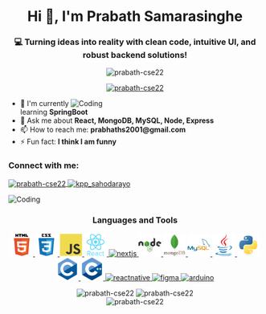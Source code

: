 <h1 align="center">Hi 👋, I'm Prabath Samarasinghe</h1>
<h3 align="center">💻 Turning ideas into reality with clean code, intuitive UI, and robust backend solutions!</h3>

<p align="center">
  <img src="https://komarev.com/ghpvc/?username=prabath-cse22&label=Profile%20views&color=0e75b6&style=flat" alt="prabath-cse22" />
</p>

<p align="center">
  <a href="https://github.com/ryo-ma/github-profile-trophy">
    <img src="https://github-profile-trophy.vercel.app/?username=prabathsamarasinghe&row=1&column=6&margin-w=15&margin-h=15" alt="prabath-cse22" />
  </a>
</p>
<div>
<img align="right" alt="Coding" width="380" src="https://user-images.githubusercontent.com/74038190/221352989-518609ab-b4d1-459e-929f-a08cd2bd9b3c.gif"/>
  <div>
    <ul>
      <li>🌱 I'm currently learning <strong>SpringBoot</strong></li>
      <li>💬 Ask me about <strong>React, MongoDB, MySQL, Node, Express</strong></li>
      <li>📫 How to reach me: <strong>prabhaths2001@gmail.com</strong></li>
      <li>⚡ Fun fact: <strong>I think I am funny</strong></li>
    </ul>
  
   <h3>Connect with me:</h3>
    <p>
      <a href="https://linkedin.com/in/prabaths-cse22" target="blank">
        <img align="center" src="https://raw.githubusercontent.com/rahuldkjain/github-profile-readme-generator/master/src/images/icons/Social/linked-in-alt.svg" alt="prabath-cse22" height="30" width="40" />
      </a>
      <a href="https://www.hackerrank.com/kpp_sahodarayo" target="blank">
        <img align="center" src="https://raw.githubusercontent.com/rahuldkjain/github-profile-readme-generator/master/src/images/icons/Social/hackerrank.svg" alt="kpp_sahodarayo" height="30" width="40" />
      </a>
    </p>
    
  </div>
  <img align="left" alt="Coding" width="380" src="https://user-images.githubusercontent.com/74038190/212284136-03988914-d899-44b4-b1d9-4eeccf656e44.gif"/>
  
</div>

<br clear="both">

<h3 align="center">Languages and Tools</h3>
<p align="center">
  <!-- Front-end -->
  <a href="https://www.w3.org/html/" target="_blank" rel="noreferrer">
    <img src="https://raw.githubusercontent.com/devicons/devicon/master/icons/html5/html5-original-wordmark.svg" alt="html5" width="45" height="45"/>
  </a>
  <a href="https://www.w3schools.com/css/" target="_blank" rel="noreferrer">
    <img src="https://raw.githubusercontent.com/devicons/devicon/master/icons/css3/css3-original-wordmark.svg" alt="css3" width="45" height="45"/>
  </a>
  <a href="https://developer.mozilla.org/en-US/docs/Web/JavaScript" target="_blank" rel="noreferrer">
    <img src="https://raw.githubusercontent.com/devicons/devicon/master/icons/javascript/javascript-original.svg" alt="javascript" width="45" height="45"/>
  </a>
  <a href="https://reactjs.org/" target="_blank" rel="noreferrer">
    <img src="https://raw.githubusercontent.com/devicons/devicon/master/icons/react/react-original-wordmark.svg" alt="react" width="45" height="45"/>
  </a>
  <a href="https://nextjs.org/" target="_blank" rel="noreferrer">
    <img src="https://cdn.worldvectorlogo.com/logos/nextjs-2.svg" alt="nextjs" width="45" height="45"/>
  </a>
  <a href="https://nodejs.org" target="_blank" rel="noreferrer">
    <img src="https://raw.githubusercontent.com/devicons/devicon/master/icons/nodejs/nodejs-original-wordmark.svg" alt="nodejs" width="45" height="45"/>
  </a>
  <a href="https://www.mongodb.com/" target="_blank" rel="noreferrer">
    <img src="https://raw.githubusercontent.com/devicons/devicon/master/icons/mongodb/mongodb-original-wordmark.svg" alt="mongodb" width="45" height="45"/>
  </a>
  <a href="https://www.mysql.com/" target="_blank" rel="noreferrer">
    <img src="https://raw.githubusercontent.com/devicons/devicon/master/icons/mysql/mysql-original-wordmark.svg" alt="mysql" width="45" height="45"/>
  </a>
  <a href="https://www.java.com" target="_blank" rel="noreferrer">
    <img src="https://raw.githubusercontent.com/devicons/devicon/master/icons/java/java-original.svg" alt="java" width="45" height="45"/>
  </a>
  <a href="https://www.python.org" target="_blank" rel="noreferrer">
    <img src="https://raw.githubusercontent.com/devicons/devicon/master/icons/python/python-original.svg" alt="python" width="45" height="45"/>
  </a>
  <a href="https://www.cprogramming.com/" target="_blank" rel="noreferrer">
    <img src="https://raw.githubusercontent.com/devicons/devicon/master/icons/c/c-original.svg" alt="c" width="45" height="45"/>
  </a>
  <a href="https://www.w3schools.com/cpp/" target="_blank" rel="noreferrer">
    <img src="https://raw.githubusercontent.com/devicons/devicon/master/icons/cplusplus/cplusplus-original.svg" alt="cplusplus" width="45" height="45"/>
  </a>
  <a href="https://reactnative.dev/" target="_blank" rel="noreferrer">
    <img src="https://reactnative.dev/img/header_logo.svg" alt="reactnative" width="45" height="45"/>
  </a>
  <a href="https://www.figma.com/" target="_blank" rel="noreferrer">
    <img src="https://www.vectorlogo.zone/logos/figma/figma-icon.svg" alt="figma" width="45" height="45"/>
  </a>
  <a href="https://www.arduino.cc/" target="_blank" rel="noreferrer">
    <img src="https://cdn.worldvectorlogo.com/logos/arduino-1.svg" alt="arduino" width="45" height="45"/>
  </a>
</p>
<!-- GitHub stats section with improved alignment -->
<div align="center">
  <!-- Top languages card -->
  <img src="https://github-readme-stats.vercel.app/api/top-langs?username=prabathsamarasinghe&show_icons=true&locale=en&layout=compact" alt="prabath-cse22" width="335" />
  
  <!-- GitHub stats card -->
  <img src="https://github-readme-stats.vercel.app/api?username=prabathsamarasinghe&show_icons=true&locale=en" alt="prabath-cse22" width="400" />
</div>

<!-- GitHub streak stats - centered -->
<div align="center">
  <img src="https://github-readme-streak-stats.herokuapp.com/?user=prabathsamarasinghe" alt="prabath-cse22" width="450" />
</div>

